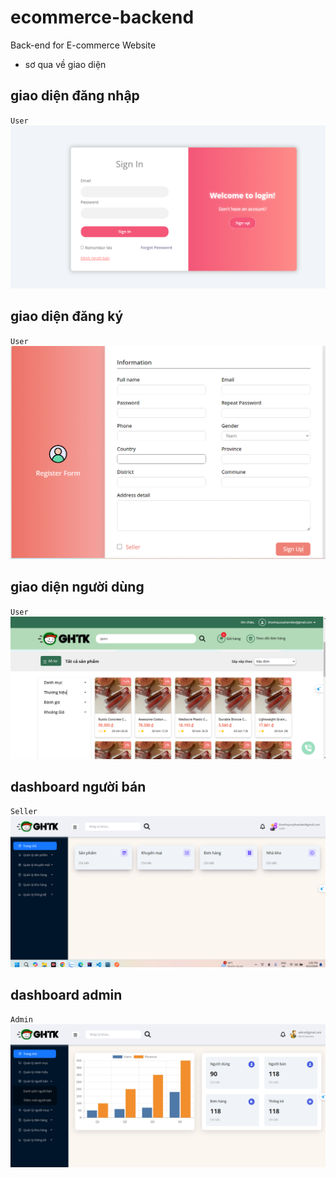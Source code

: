 # ecommerce-backend
Back-end for E-commerce Website

- sơ qua về giao diện 
## giao diện đăng nhập
`User`
![](./document/resource/login.png)
## giao diện đăng ký
`User`
![](./document/resource/register.png)
## giao diện người dùng
`User`
![](./document/resource/userInterface.png)

## dashboard người bán
`Seller`
![](./document/resource/dashboardSeller.png)
## dashboard admin
`Admin`
![](./document/resource/admin.png)

